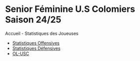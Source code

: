 # Senior Féminine U.S Colomiers Saison 24/25
<head>
    <meta charset="UTF-8">
    <meta name="viewport" content="width=device-width, initial-scale=1.0">
    Accueil - Statistiques des Joueuses
</head>
<body>
    <nav>
        <ul>
            <li><a href="OFF.md">Statistiques Offensives</a></li>
            <li><a href="defensive.html">Statistiques Défensives</a></li>
            <li><a href="OL-USC.md">OL-USC</a></li>
        </ul>
    </nav>
</body>
</html>
